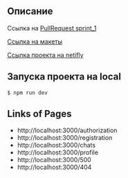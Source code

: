 ## Описание

Ссылка на [PullRequest sprint_1](https://github.com/koracell/middle.messenger.praktikum.yandex/pull/1)

[Ссылка на макеты](https://www.figma.com/file/jF5fFFzgGOxQeB4CmKWTiE/Chat_external_link?node-id=0%3A1)

[Ссылка проекта на netifly](https://remarkable-melba-18550e.netlify.app/)

## Запуска проекта на local
``` $ npm run dev ```

## Links of Pages

- http://localhost:3000/authorization
- http://localhost:3000/registration
- http://localhost:3000/chats
- http://localhost:3000/profile
- http://localhost:3000/500
- http://localhost:3000/404